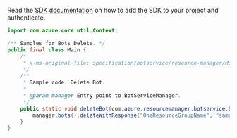 Read the [SDK documentation](https://github.com/Azure/azure-sdk-for-java/blob/azure-resourcemanager-botservice_1.0.0-beta.3/sdk/botservice/azure-resourcemanager-botservice/README.md) on how to add the SDK to your project and authenticate.

```java
import com.azure.core.util.Context;

/** Samples for Bots Delete. */
public final class Main {
    /*
     * x-ms-original-file: specification/botservice/resource-manager/Microsoft.BotService/preview/2021-05-01-preview/examples/DeleteBot.json
     */
    /**
     * Sample code: Delete Bot.
     *
     * @param manager Entry point to BotServiceManager.
     */
    public static void deleteBot(com.azure.resourcemanager.botservice.BotServiceManager manager) {
        manager.bots().deleteWithResponse("OneResourceGroupName", "samplebotname", Context.NONE);
    }
}
```
